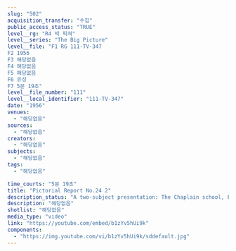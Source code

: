 ```yaml
---
slug: "502"
acquisition_transfer: "수집"
public_access_status: "TRUE"
level__rg: "R4 빅 픽쳐"
level__series: "The Big Picture"
level__file: "F1 RG 111-TV-347
F2 1956
F3 해당없음
F4 해당없음
F5 해당없음
F6 유성
F7 5분 19초"
level__file_number: "111"
level__local_identifier: "111-TV-347"
date: "1956"
venues: 
  - "해당없음"
sources: 
  - "해당없음"
creators: 
  - "해당없음"
subjects: 
  - "해당없음"
tags: 
  - "해당없음"

time_courts: "5분 19초"
title: "Pictorial Report No.24 2"
description_status: "A two-subject presentation: The Chaplain school, Ft. Slocum, N.Y.; and preventive medicine teams on Okinawa."
description: "해당없음"
shotlist: "해당없음"
media_type: "video"
link: "https://youtube.com/embed/b1zYv5hUi9k"
components: 
  - "https://img.youtube.com/vi/b1zYv5hUi9k/sddefault.jpg"
---
```

